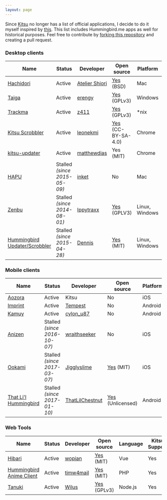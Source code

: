 ```yaml
---
layout: page
---
```

Since [Kitsu](https://kitsu.io) no longer has a list of official applications, I decide to do it myself inspired by [this](https://github.com/erengy/taiga/wiki/Third-party-applications-for-MyAnimeList). This list includes Hummingbird.me apps as well for historical purposes. Feel free to contribute by [forking this repository](https://github.com/Atelier-Shiori/Kitsu-Client-Comparison) and creating a pull request.

### Desktop clients

Name | Status | Developer | Open source | Platform | Kitsu Support
-----|--------|-----------|-------------|----------|--------------
[Hachidori](https://kitsu.io/groups/hachidori) | Active | [Atelier Shiori](http://hachidori.ateliershiori.moe) | [Yes](https://github.com/Atelier-Shiori/hachidori) (BSD) | Mac | Yes
[Taiga](https://kitsu.io/groups/taiga) | Active | [erengy](https://kitsu.io/users/erengy) | [Yes](https://github.com/erengy/taiga) (GPLv3) | Windows | Yes
[Trackma](https://forums.hummingbird.me/t/linux-trackma/19212) | Active | [z411](https://kitsu.io/users/z411) | [Yes](https://github.com/z411/trackma) (GPLv3) | *nix | Yes
[Kitsu Scrobbler](leonekmi.twittolabel.fr/anilist-scrobble/) | Active | [leonekmi](https://kitsu.io/users/leonekmi) | [Yes](https://github.com/leonekmi/anilist-scrobbler) (CC-BY-SA-4.0) | Chrome | Yes
[kitsu-updater](https://github.com/matthewdias/kitsu-updater) | Active | [matthewdias](https://kitsu.io/users/matthewdias) | Yes (MIT) | Chrome | Yes
[HAPU](https://forums.hummingbird.me/t/mac-hapu-scrobbler-app/56) | Stalled *(since 2015-05-09)* | [inket](https://kitsu.io/users/inket) | No | Mac | No
[Zenbu](https://forums.hummingbird.me/t/zenbu-development-log-deprecated/1583) | Stalled *(since 2014-08-01)* | [Ippytraxx](https://kitsu.io/users/Ippytraxx) | [Yes](https://bitbucket.org/Ippytraxx/zenbu/) (GPLV3) | Linux, Windows | No
[Hummingbird Updater/Scrobbler](https://forums.hummingbird.me/t/windows-hummingbird-updater-scrobbler-by-dennis/17333) | Stalled *(since 2015-04-28)* | [Dennis](https://kitsu.io/users/Dennis) | [Yes](https://github.com/tofuness/Hummingbird-Updater) (MIT) | Linux, Windows | No

### Mobile clients

Name | Status | Developer | Open source | Platform | Kitsu Support
-----|--------|-----------|-------------|----------|-----------------
[Aozora](http://aozoraapp.comp) | Active | Kitsu | No | iOS | Yes
[Imprint](https://kitsu.io/groups/imprint) | Active | [Tempest](https://kitsu.io/users/Tempest) | No | Android | Yes
[Kamuy](https://cyberneticlifeform.wixsite.com/cylonu87/kamuy)| Active | [cylon_u87](https://kitsu.io/users/cylon_u87) | No | Android | Yes
[Anizen](https://forums.hummingbird.me/t/ios-anizen/30040/43) | Stalled *(since 2016-10-07)* | [wraithseeker](https://kitsu.io/users/wraithseeker) | No | iOS | No
[Ookami](https://kitsu.io/groups/ookami-app) | Stalled *(since 2017-03-07)* | [Jigglyslime](https://kitsu.io/users/Jigglyslime) | [Yes](https://github.com/Mikunj/Ookami) (MIT) | iOS | Yes
[That Li'l Hummingbird](https://forums.hummingbird.me/t/android-that-lil-hummingbird/32917) | Stalled *(since 2017-01-10)* | [ThatLilChestnut](https://kitsu.io/users/ThatLilChestnut) | [Yes](https://github.com/charlesmadere/that-lil-hummingbird) (Unlicensed) | Android | No

### Web Tools

Name | Status | Developer | Open source | Language | Kitsu Support
-----|--------|-----------|-------------|----------|--------------
[Hibari](https://kitsu.io/groups/hibari-hummingbird-tools) | Active | [wopian](https://kitsu.io/users/wopian) | [Yes](https://github.com/Wopian/hibari) (MIT) | Vue | Yes
[Hummingbird Anime Client](https://git.timshomepage.net/timw4mail/HummingBirdAnimeClient)| Active | [timw4mail](https://kitsu.io/users/timw4mail) | [Yes](https://git.timshomepage.net/timw4mail/HummingBirdAnimeClient/tree/develop) (MIT) | PHP | Yes
[Tanuki](hhttp://tanuki.surge.sh/)| Active | [Wilus](https://kitsu.io/users/Wilus) | [Yes](https://github.com/tanukiapp/tanuki) (GPLv3) | Node.js | Yes

